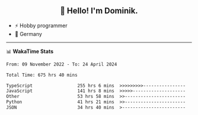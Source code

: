 <h2 align="center">👋 Hello! I'm Dominik.</h2>

- ⚡ Hobby programmer
- 📍 Germany

---
📊 **WakaTime Stats**
<!--START_SECTION:waka-->

```txt
From: 09 November 2022 - To: 24 April 2024

Total Time: 675 hrs 40 mins

TypeScript                 255 hrs 6 mins  >>>>>>>>>----------------   37.76 %
JavaScript                 141 hrs 8 mins  >>>>>--------------------   20.89 %
Other                      53 hrs 58 mins  >>-----------------------   07.99 %
Python                     41 hrs 21 mins  >>-----------------------   06.12 %
JSON                       34 hrs 40 mins  >------------------------   05.13 %
```

<!--END_SECTION:waka-->
